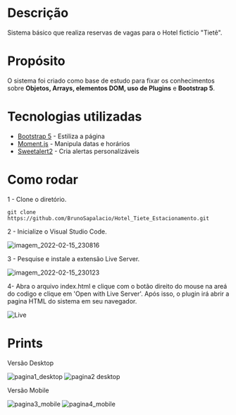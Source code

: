 # Descrição
Sistema básico que realiza reservas de vagas para o Hotel ficticio "Tietê".

# Propósito
O sistema foi criado como base de estudo para fixar os conhecimentos sobre **Objetos, Arrays, elementos DOM, uso de Plugins** e **Bootstrap 5**.

# Tecnologias utilizadas
- [Bootstrap 5](https://getbootstrap.com/) - Estiliza a página
- [Moment.js](https://momentjs.com/) - Manipula datas e horários
- [Sweetalert2](https://sweetalert2.github.io/) - Cria alertas personalizáveis
 
# Como rodar

1 - Clone o diretório.
```shell
git clone https://github.com/BrunoSapalacio/Hotel_Tiete_Estacionamento.git
```
2 - Inicialize o Visual Studio Code.

![imagem_2022-02-15_230816](https://user-images.githubusercontent.com/64747697/154182802-2002da45-bf9e-483b-81c2-255474be9028.png)

3 - Pesquise e instale a extensão Live Server.

![imagem_2022-02-15_230123](https://user-images.githubusercontent.com/64747697/154182080-d38b3fac-614f-4d3d-96fe-84f5478bff4d.png)

4- Abra o arquivo index.html e clique com o botão direito do mouse na areá do codigo e clique em 'Open with Live Server'. Após isso, o plugin irá abrir a pagina HTML do sistema em seu navegador.

![Live](https://user-images.githubusercontent.com/64747697/154183794-96784776-b0bd-4e2a-9525-ca181c52984d.jpg)


# Prints
Versão Desktop

![pagina1_desktop](https://user-images.githubusercontent.com/64747697/156085669-e7a8634c-158d-4406-bec1-5b13e3004005.jpg)
![pagina2 desktop](https://user-images.githubusercontent.com/64747697/158477449-39544281-6ba7-4258-a426-759ae4507408.png)


Versão Mobile

![pagina3_mobile](https://user-images.githubusercontent.com/64747697/156085706-404833dc-07e7-422a-a850-16fada48db92.jpg)
![pagina4_mobile](https://user-images.githubusercontent.com/64747697/156085709-357efdca-0fe6-4371-ab74-ecdff19ed127.png)
